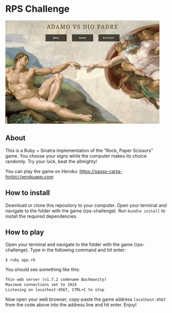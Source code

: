 # RPS Challenge

![Image of the game UI](cover.gif)

About
-------

This is a Ruby + Sinatra implementation of the "Rock, Paper Scissors" game. You choose your signs while the computer makes its choice randomly. Try your luck, beat the allmighty!

You can play the game on Heroku: 
https://sasso-carta-forbici.herokuapp.com


How to install
----

Download or clone this repository to your computer.
Open your terminal and navigate to the folder with the game (rps-challenge). Run `bundle install` to install the required dependencies.


How to play
----

Open your terminal and navigate to the folder with the game (rps-challenge). Type in the following command and hit enter:

```
$ ruby app.rb
```
You should see something like this:
```
Thin web server (v1.7.2 codename Bachmanity)
Maximum connections set to 1024
Listening on localhost:4567, CTRL+C to stop
```

Now open your web browser, copy-paste the game address `localhost:4567` from the code above into the address line and hit enter. Enjoy!
